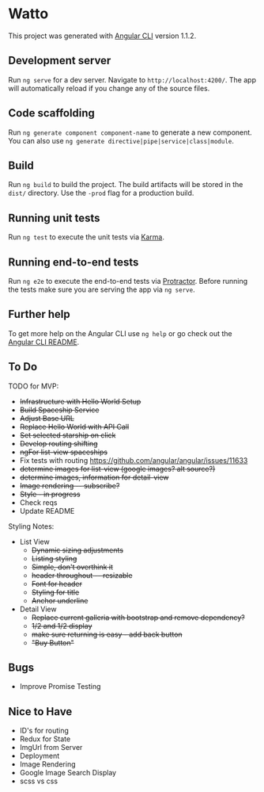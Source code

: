 # Watto

This project was generated with [Angular CLI](https://github.com/angular/angular-cli) version 1.1.2.

## Development server

Run `ng serve` for a dev server. Navigate to `http://localhost:4200/`. The app will automatically reload if you change any of the source files.

## Code scaffolding

Run `ng generate component component-name` to generate a new component. You can also use `ng generate directive|pipe|service|class|module`.

## Build

Run `ng build` to build the project. The build artifacts will be stored in the `dist/` directory. Use the `-prod` flag for a production build.

## Running unit tests

Run `ng test` to execute the unit tests via [Karma](https://karma-runner.github.io).

## Running end-to-end tests

Run `ng e2e` to execute the end-to-end tests via [Protractor](http://www.protractortest.org/).
Before running the tests make sure you are serving the app via `ng serve`.

## Further help

To get more help on the Angular CLI use `ng help` or go check out the [Angular CLI README](https://github.com/angular/angular-cli/blob/master/README.md).


## To Do
TODO for MVP: 
* ~~Infrastructure with Hello World Setup~~
* ~~Build Spaceship Service~~
* ~~Adjust Base URL~~
* ~~Replace Hello World with API Call~~
* ~~Set selected starship on click~~
* ~~Develop routing shifting~~
* ~~ngFor list-view spaceships~~
* Fix tests with routing https://github.com/angular/angular/issues/11633
* ~~determine images for list-view (google images? alt source?)~~
* ~~determine images, information for detail-view~~
* ~~Image rendering -- subscribe?~~
* ~~Style - in progress~~
* Check reqs
* Update README

Styling Notes: 
* List View
  * ~~Dynamic sizing adjustments~~
  * ~~Listing styling~~
  * ~~Simple, don't overthink it~~
  * ~~header throughout -- resizable~~
  * ~~Font for header~~
  * ~~Styling for title~~
  * ~~Anchor underline~~
* Detail View
  * ~~Replace current galleria with bootstrap and remove dependency?~~
  * ~~1/2 and 1/2 display~~
  * ~~make sure returning is easy - add back button~~
  * ~~"Buy Button"~~

## Bugs
* Improve Promise Testing

## Nice to Have
* ID's for routing
* Redux for State
* ImgUrl from Server
* Deployment
* Image Rendering
* Google Image Search Display
* scss vs css




